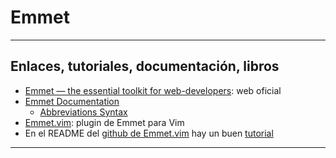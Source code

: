 # Emmet

---

## Enlaces, tutoriales, documentación, libros

* [Emmet — the essential toolkit for web-developers](https://emmet.io/): web oficial
* [Emmet Documentation](https://docs.emmet.io/)
    * [Abbreviations Syntax](https://docs.emmet.io/abbreviations/syntax/)
* [Emmet.vim](https://mattn.github.io/emmet-vim/): plugin de Emmet para Vim
* En el README del [github de Emmet.vim](https://github.com/mattn/emmet-vim/) hay un buen [tutorial](https://raw.githubusercontent.com/mattn/emmet-vim/master/TUTORIAL)

---

